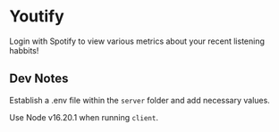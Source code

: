 # Youtify

Login with Spotify to view various metrics about your recent listening habbits!

## Dev Notes

Establish a .env file within the `server` folder and add necessary values.

Use Node v16.20.1 when running `client`.